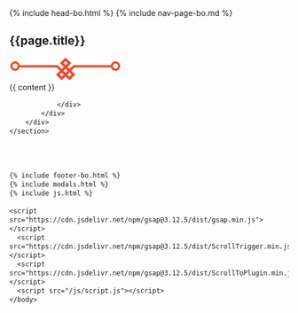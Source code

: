 <!DOCTYPE html>
<html lang="bo">
    {% include head-bo.html %}
    <body id="page-top" class="index">
    {% include nav-page-bo.md %}
 <!--  Section -->
    <section class="" id="membership">
        <div class="container container-page">
            <div class="row">
                <div class="col-lg-12 text-center heading">
                    <h2>{{page.title}}</h2>
                    <img src="/img/pata2-green.png" alt="">
                </div>
            </div>
            <div class="col-lg-12" id="">     
                {{ content }} 
            </div>
            <div class="row">
                <div class="col-lg-12">
                  
                    
                </div>
            </div>
        </div>
    </section>




    {% include footer-bo.html %}
    {% include modals.html %}
    {% include js.html %}

    <script src="https://cdn.jsdelivr.net/npm/gsap@3.12.5/dist/gsap.min.js"></script>
      <script src="https://cdn.jsdelivr.net/npm/gsap@3.12.5/dist/ScrollTrigger.min.js"></script>
      <script src="https://cdn.jsdelivr.net/npm/gsap@3.12.5/dist/ScrollToPlugin.min.js"></script>
      <script src="/js/script.js"></script>
    </body>
</html>